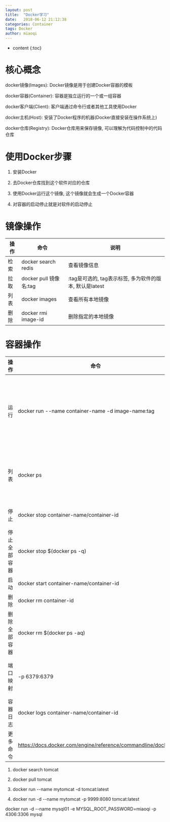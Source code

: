 ```yaml
---
layout: post
title:  "Docker学习"
date:   2018-06-12 21:12:38
categories: Container
tags: Docker
author: miaoqi
---
```


* content
{:toc}

# 核心概念

docker镜像(Images): Docker镜像是用于创建Docker容器的模板

docker容器(Container): 容器是独立运行的一个或一组容器

docker客户端(Client): 客户端通过命令行或者其他工具使用Docker

docker主机(Host): 安装了Docker程序的机器(Docker直接安装在操作系统上)

docker仓库(Registry): Docker仓库用来保存镜像, 可以理解为代码控制中的代码仓库

# 使用Docker步骤

1. 安装Docker

1. 去Docker仓库找到这个软件对应的仓库

1. 使用Docker运行这个镜像, 这个镜像就会生成一个Docker容器

1. 对容器的启动停止就是对软件的启动停止

# 镜像操作

|操作|命令|说明|
|-----|-----|-----|
|检索|docker search redis|查看镜像信息|
|拉取|docker pull 镜像名:tag|:tag是可选的, tag表示标签, 多为软件的版本, 默认是latest|
|列表|docker images|查看所有本地镜像|
|删除|docker rmi image-id|删除指定的本地镜像|

# 容器操作

|操作|命令|说明|
|-----|-----|-----|
|运行|docker run --name container-name -d image-name:tag|-name: 自定义容器名 -d: 后台运行 image-name: 指定镜像模板|
|列表|docker ps|查看运行中的容器, 加上-a可以查看全部容器|
|停止|docker stop container-name/container-id|停止当前运行的容器|
|停止全部容器|docker stop $(docker ps -q)|停止全部容器|
|启动|docker start container-name/container-id|启动容器|
|删除|docker rm container-id|删除指定容器|
|删除全部容器|docker rm $(docker ps -aq)|删除全部容器|
|端口映射|-p 6379:6379|-p: 主机端口映射到容器内部端口|
|容器日志|docker logs container-name/container-id||
|更多命令|https://docs.docker.com/engine/reference/commandline/docker/||

1. docker search tomcat

1. docker pull tomcat

1. docker run --name mytomcat -d tomcat:latest

1. docker run -d --name mytomcat -p 9999:8080 tomcat:latest

docker run -d --name mysql01 -e MYSQL_ROOT_PASSWORD=miaoqi -p 4306:3306 mysql
​    